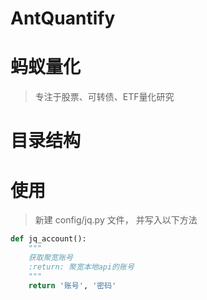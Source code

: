 # AntQuantify

# 蚂蚁量化

> 专注于股票、可转债、ETF量化研究

# 目录结构


# 使用
> 新建 config/jq.py 文件， 并写入以下方法

```python
def jq_account():
    """
    获取聚宽账号
    :return: 聚宽本地api的账号
    """
    return '账号', '密码'
```
